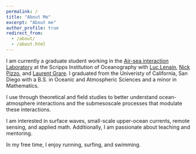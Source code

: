 ```yaml
---
permalink: /
title: "About Me"
excerpt: "About me"
author_profile: true
redirect_from: 
  - /about/
  - /about.html
---
```



I am currently a graduate student working in the [Air-sea interaction Laboratory](https://airsea.ucsd.edu/) at the Scripps Institution of Oceanography with [Luc Lenain](https://scripps.ucsd.edu/profiles/llenain), [Nick Pizzo](https://sites.google.com/view/nicholaspizzo/home), and [Laurent Grare](https://scholar.google.com/citations?user=XmV-fycAAAAJ&hl=en). I graduated from the Univeristy of California, San Diego with a B.S. in Oceanic and Atmospheric Sciences and a minor in Mathematics. 

I use through theoretical and field studies to better understand ocean-atmosphere interactions and the submesoscale processes that modulate these interactions.

I am interested in surface waves, small-scale upper-ocean currents, remote sensing, and applied math. Additionally, I am passionate about teaching and mentoring.

In my free time, I enjoy running, surfing, and swimming.
